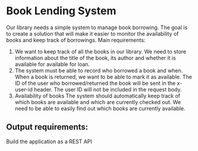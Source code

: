 # Book Lending System
Our library needs a simple system to manage book borrowing.
The goal is to create a solution that will make it easier to monitor the availability of books and keep track of borrowings.
Main requirements:
1. We want to keep track of all the books in our library.
We need to store information about the title of the book, its author and whether it is available for
available for loan.
2. The system must be able to record who borrowed a book and when.
When a book is returned, we want to be able to mark it as available.
The ID of the user who borrowed/returned the book will be sent in the x-user-id header.
The user ID will not be included in the request body.
3. Availability of books
The system should automatically keep track of which books are available and which are currently
checked out.
We need to be able to easily find out which books are currently available.

## Output requirements:
Build the application as a REST API
